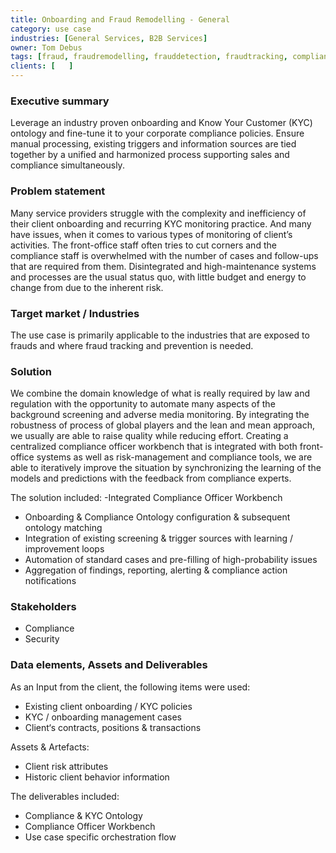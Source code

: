 ```yaml
---
title: Onboarding and Fraud Remodelling - General
category: use case
industries: [General Services, B2B Services]
owner: Tom Debus
tags: [fraud, fraudremodelling, frauddetection, fraudtracking, compliance, kyc]
clients: [   ]
---
```


### Executive summary
Leverage an industry proven onboarding and Know Your Customer (KYC) ontology and fine-tune it to your corporate compliance policies. Ensure manual processing, existing triggers and information sources are tied together by a unified and harmonized process supporting sales and compliance simultaneously.

### Problem statement
Many service providers struggle with the complexity and inefficiency of their client onboarding and recurring KYC monitoring practice. And many have issues, when it comes to various types of monitoring of client’s activities. The front-office staff often tries to cut corners and the compliance staff is overwhelmed with the number of cases and follow-ups that are required from them. Disintegrated and high-maintenance systems and processes are the usual status quo, with little budget and energy to change from due to the inherent risk.

### Target market / Industries
The use case is primarily applicable to the industries that are exposed to frauds and where fraud tracking and prevention is needed.

### Solution
We combine the domain knowledge of what is really required by law and regulation with the opportunity to automate many aspects of the background screening and adverse media monitoring. By integrating the robustness of process of global players and the lean and mean approach, we usually are able to raise quality while reducing effort. Creating a centralized compliance officer workbench that is integrated with both front-office systems as well as risk-management and compliance tools, we are able to iteratively improve the situation by synchronizing the learning of the models and predictions with the feedback from compliance experts.

The solution included:
-Integrated Compliance Officer Workbench
- Onboarding & Compliance Ontology configuration & subsequent ontology matching
- Integration of existing screening & trigger sources with learning / improvement loops
- Automation of standard cases and pre-filling of high-probability issues
- Aggregation of findings, reporting, alerting & compliance action notifications

### Stakeholders
- Compliance
- Security

### Data elements, Assets and Deliverables
As an Input from the client, the following items were used:
- Existing client onboarding / KYC policies
- KYC / onboarding management cases
- Client‘s contracts, positions & transactions

Assets & Artefacts:
- Client risk attributes
- Historic client behavior information

The deliverables included:
- Compliance & KYC Ontology
- Compliance Officer Workbench
- Use case specific orchestration flow

